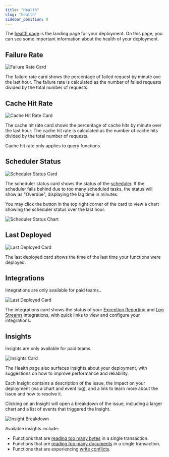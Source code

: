 ```yaml
---
title: "Health"
slug: "health"
sidebar_position: 0
---
```


The [health page](https://dashboard.convex.dev/deployment/) is the landing page
for your deployment. On this page, you can see some important information about
the health of your deployment.

## Failure Rate

![Failure Rate Card](/screenshots/health_failure_rate.png)

The failure rate card shows the percentage of failed request by minute ove the
last hour. The failure rate is calculated as the number of failed requests
divided by the total number of requests.

## Cache Hit Rate

![Cache Hit Rate Card](/screenshots/health_cache_hit_rate.png)

The cache hit rate card shows the percentage of cache hits by minute over the
last hour. The cache hit rate is calculated as the number of cache hits divided
by the total number of requests.

Cache hit rate only applies to query functions.

## Scheduler Status

![Scheduler Status Card](/screenshots/scheduler_overdue.png)

The scheduler status card shows the status of the
[scheduler](/scheduling/scheduled-functions). If the scheduler falls behind due
to too many scheduled tasks, the status will show as "Overdue", displaying the
lag time in minutes.

You may click the button in the top right corner of the card to view a chart
showing the scheduler status over the last hour.

![Scheduler Status Chart](/screenshots/scheduler_status.png)

## Last Deployed

![Last Deployed Card](/screenshots/health_last_deployed.png)

The last deployed card shows the time of the last time your functions were
deployed.

## Integrations

<Admonition type="info">

Integrations are only available for paid teams..

</Admonition>

![Last Deployed Card](/screenshots/health_integrations.png)

The integrations card shows the status of your
[Exception Reporting](/production/integrations/exception-reporting) and
[Log Streams](/production/integrations/log-streams) integrations, with quick
links to view and configure your integrations.

## Insights

<Admonition type="info">

Insights are only available for paid teams.

</Admonition>

![Insights Card](/screenshots/insights.png)

The Health page also surfaces insights about your deployment, with suggestions
on how to improve performance and reliability.

Each Insight contains a description of the issue, the impact on your deployment
(via a chart and event log), and a link to learn more about the issue and how to
resolve it.

Clicking on an Insight will open a breakdown of the issue, including a larger
chart and a list of events that triggered the Insight.

![Insight Breakdown](/screenshots/insights_breakdown.png)

Available insights include:

- Functions that are
  [reading too many bytes](/production/state/limits#transactions) in a single
  transaction.
- Functions that are
  [reading too many documents](/production/state/limits#transactions) in a
  single transaction.
- Functions that are experiencing [write conflicts](/error#1).
